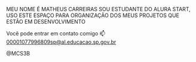 MEU NOME É MATHEUS CARREIRAS
SOU ESTUDANTE DO ALURA START, USO ESTE ESPAÇO PARA ORGANIZAÇÃO DOS MEUS PROJETOS QUE ESTÃO EM DESENVOLVIMENTO

Você pode entrar em contato comigo 📫
00001077996809sp@al.educacao.sp.gov.br

@MCS3B
